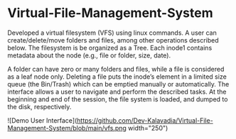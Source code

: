 # Virtual-File-Management-System
Developed a virtual filesystem (VFS) using linux commands. A user can create/delete/move folders and files, among other operations described below. The filesystem is be organized as a Tree. Each inode1 contains metadata about the node (e.g., file or folder, size, date).
 
A folder can have zero or many folders and files, while a file is considered as a leaf node only. 
Deleting a file puts the inode’s element in a limited size queue (the Bin/Trash) which can be emptied manually or automatically. 
The interface allows a user to navigate and perform the described tasks. 
At the beginning and end of the session, the file system is loaded, and dumped to the disk, respectively.

![Demo User Interface](https://github.com/Dev-Kalavadia/Virtual-File-Management-System/blob/main/vfs.png  width="250")
